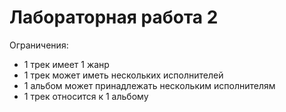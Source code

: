 # Лабораторная работа 2
Ограничения:
- 1 трек имеет 1 жанр
- 1 трек может иметь нескольких исполнителей
- 1 альбом может принадлежать нескольким исполнителям
- 1 трек относится к 1 альбому
